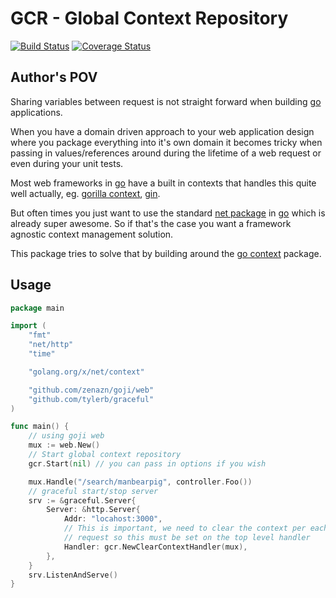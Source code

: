 # GCR - Global Context Repository

[![Build Status][BS img]][Build Status]
[![Coverage Status][CS img]][Coverage Status]

## Author's POV

Sharing variables between request is not straight forward when building [go]
applications.

When you have a domain driven approach to your web application design where
you package everything into it's own domain it  becomes tricky when passing
in values/references around during the lifetime of a web request or even
during your unit tests.

Most web frameworks in [go] have a built in contexts that handles this quite
well actually, eg. [gorilla context], [gin].

But often times you just want to use the standard [net package] in [go] which
is already super awesome. So if that's the case you want a framework agnostic
context management solution.

This package tries to solve that by building around the [go context] package.

## Usage

```go
package main

import (
    "fmt"
    "net/http"
    "time"

    "golang.org/x/net/context"

    "github.com/zenazn/goji/web"
    "github.com/tylerb/graceful"
)

func main() {
    // using goji web
    mux := web.New()
    // Start global context repository
    gcr.Start(nil) // you can pass in options if you wish

    mux.Handle("/search/manbearpig", controller.Foo())
    // graceful start/stop server
    srv := &graceful.Server{
        Server: &http.Server{
            Addr: "locahost:3000",
            // This is important, we need to clear the context per each
            // request so this must be set on the top level handler
            Handler: gcr.NewClearContextHandler(mux),
        },
    }
    srv.ListenAndServe()
}
```

[go]: https://golang.org/
[gorilla context]: http://www.gorillatoolkit.org/pkg/context
[gin]: https://gin-gonic.github.io/gin/
[go context]: https://godoc.org/golang.org/x/net/context
[net package]: https://golang.org/pkg/net/http

[Build Status]: https://travis-ci.org/magicalbanana/gcr
[BS img]: https://travis-ci.org/magicalbanana/gcr.svg

[Coverage Status]: https://coveralls.io/r/magicalbanana/gcr
[CS img]: https://coveralls.io/repos/magicalbanana/gcr/badge.svg?branch=master&service=github
